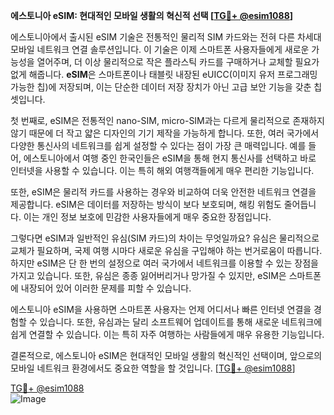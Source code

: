 **에스토니아 eSIM: 현대적인 모바일 생활의 혁신적 선택 [[TG💪+ @esim1088](https://t.me/s/esim1088)]**

에스토니아에서 출시된 eSIM 기술은 전통적인 물리적 SIM 카드와는 전혀 다른 차세대 모바일 네트워크 연결 솔루션입니다. 이 기술은 이제 스마트폰 사용자들에게 새로운 가능성을 열어주며, 더 이상 물리적으로 작은 플라스틱 카드를 구매하거나 교체할 필요가 없게 해줍니다. **eSIM**은 스마트폰이나 태블릿 내장된 eUICC(이미지 유저 프로그래밍 가능한 칩)에 저장되며, 이는 단순한 데이터 저장 장치가 아닌 고급 보안 기능을 갖춘 칩셋입니다.

첫 번째로, eSIM은 전통적인 nano-SIM, micro-SIM과는 다르게 물리적으로 존재하지 않기 때문에 더 작고 얇은 디자인의 기기 제작을 가능하게 합니다. 또한, 여러 국가에서 다양한 통신사의 네트워크를 쉽게 설정할 수 있다는 점이 가장 큰 매력입니다. 예를 들어, 에스토니아에서 여행 중인 한국인들은 eSIM을 통해 현지 통신사를 선택하고 바로 인터넷을 사용할 수 있습니다. 이는 특히 해외 여행객들에게 매우 편리한 기능입니다.

또한, eSIM은 물리적 카드를 사용하는 경우와 비교하여 더욱 안전한 네트워크 연결을 제공합니다. eSIM은 데이터를 저장하는 방식이 보다 보호되며, 해킹 위험도 줄어듭니다. 이는 개인 정보 보호에 민감한 사용자들에게 매우 중요한 장점입니다.

그렇다면 eSIM과 일반적인 유심(SIM 카드)의 차이는 무엇일까요? 유심은 물리적으로 교체가 필요하며, 국제 여행 시마다 새로운 유심을 구입해야 하는 번거로움이 따릅니다. 하지만 eSIM은 단 한 번의 설정으로 여러 국가에서 네트워크를 이용할 수 있는 장점을 가지고 있습니다. 또한, 유심은 종종 잃어버리거나 망가질 수 있지만, eSIM은 스마트폰에 내장되어 있어 이러한 문제를 피할 수 있습니다.

에스토니아 eSIM을 사용하면 스마트폰 사용자는 언제 어디서나 빠른 인터넷 연결을 경험할 수 있습니다. 또한, 유심과는 달리 소프트웨어 업데이트를 통해 새로운 네트워크에 쉽게 연결할 수 있습니다. 이는 특히 자주 여행하는 사람들에게 매우 유용한 기능입니다.

결론적으로, 에스토니아 eSIM은 현대적인 모바일 생활의 혁신적인 선택이며, 앞으로의 모바일 네트워크 환경에서도 중요한 역할을 할 것입니다. [[TG💪+ @esim1088](https://t.me/s/esim1088)]

[TG💪+ @esim1088](https://t.me/s/esim1088)  
![Image](https://i.postimg.cc/Y0z9fWf4/image.png)